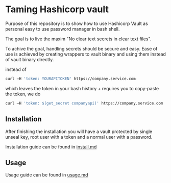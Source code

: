 # Taming Hashicorp vault

Purpose of this repository is to show how to use Hashicorp Vault as personal easy to use password manager in bash shell.

The goal is to live the maxim "No clear text secrets in clear text files".

To achive the goal, handling secrets should be secure and easy. Ease of use is achieved by creating wrappers to vault binary and using them instead of vault binary directly. 

instead of 
```bash
curl –H 'token: YOURAPITOKEN' https://company.service.com
```
which leaves the token in your bash history + requires you to copy-paste the token, we do
```bash
curl –H 'token: $(get_secret companyapi)' https://company.service.com
```

## Installation

After finishing the installation you will have a vault protected by single unseal key,
root user with a token and a normal user with a password.

Installation guide can be found in [install.md](./docs/install.md)

## Usage

Usage guide can be found in [usage.md](./docs/usage.md)
